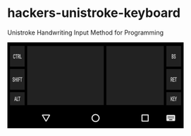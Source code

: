 # hackers-unistroke-keyboard

Unistroke Handwriting Input Method for Programming

![screenshot](./docs/images/screenshot.png)
